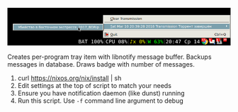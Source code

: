 ![](screenshot.png)

Creates per-program tray item with libnotify message buffer. Backups messages in database. Draws badge with number of messages.

1. curl https://nixos.org/nix/install | sh
2. Edit settings at the top of script to match your needs
3. Ensure you have notification daemon (like dunst) running
4. Run this script. Use `-f` command line argument to debug
